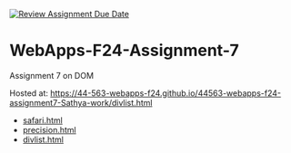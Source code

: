 [![Review Assignment Due Date](https://classroom.github.com/assets/deadline-readme-button-22041afd0340ce965d47ae6ef1cefeee28c7c493a6346c4f15d667ab976d596c.svg)](https://classroom.github.com/a/NPDM3uFp)
# WebApps-F24-Assignment-7
Assignment 7 on DOM

Hosted at: https://44-563-webapps-f24.github.io/44563-webapps-f24-assignment7-Sathya-work/divlist.html

- [safari.html](https://44-563-webapps-f24.github.io/44563-webapps-f24-assignment7-Sathya-work/safari.html)
- [precision.html](https://44-563-webapps-f24.github.io/44563-webapps-f24-assignment7-Sathya-work/precision.html)
- [divlist.html](https://44-563-webapps-f24.github.io/44563-webapps-f24-assignment7-Sathya-work/divlist.html)
